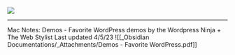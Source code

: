 
![](du3XJ0a.png)

---
Mac Notes: 
Demos - Favorite WordPress demos by the Wordpress Ninja + The Web Stylist
Last updated 4/5/23
![[_Obsidian Documentations/_Attachments/Demos - Favorite WordPress.pdf]]